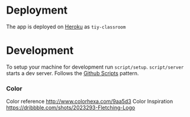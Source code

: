 # Deployment

The app is deployed on [Heroku](https://tiy-classroom.herokuapp.com/) as `tiy-classroom`

# Development

To setup your machine for development run `script/setup`.
`script/server` starts a dev server.
Follows the [Github Scripts](https://github.com/github/scripts-to-rule-them-all) pattern.

### Color
Color reference http://www.colorhexa.com/9aa5d3
Color Inspiration https://dribbble.com/shots/2023293-Fletching-Logo
